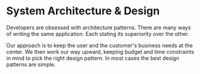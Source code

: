 # System Architecture & Design

Developers are obsessed with architecture patterns. There are many ways of writing the same application. Each stating its superiority over the other.

Our approach is to keep the user and the customer's business needs at the center. We then work our way upward, keeping budget and time constraints in mind to pick the right design pattern. In most cases the best design patterns are simple.

